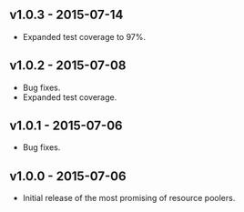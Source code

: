 
## v1.0.3 - 2015-07-14
 - Expanded test coverage to 97%.

## v1.0.2 - 2015-07-08
 - Bug fixes.
 - Expanded test coverage.

## v1.0.1 - 2015-07-06
 - Bug fixes.

## v1.0.0 - 2015-07-06
 - Initial release of the most promising of resource poolers.
